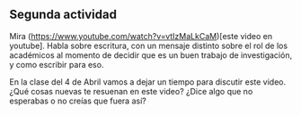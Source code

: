 ## Segunda actividad

Mira (https://www.youtube.com/watch?v=vtIzMaLkCaM)[este video en youtube]. Habla sobre escritura, con un mensaje distinto sobre el rol de los académicos al momento de decidir que es un buen trabajo de investigación, y como escribir para eso. 

En la clase del 4 de Abril vamos a dejar un tiempo para discutir este video. ¿Qué cosas nuevas te resuenan en este video? ¿Dice algo que no esperabas o no creías que fuera así? 

